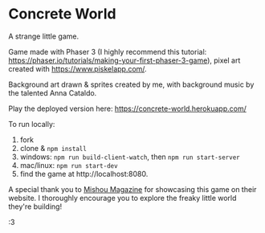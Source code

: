 # Concrete World 

A strange little game.

Game made with Phaser 3 (I highly recommend this tutorial: https://phaser.io/tutorials/making-your-first-phaser-3-game), pixel art created with https://www.piskelapp.com/. 

Background art drawn & sprites created by me, with background music by the talented Anna Cataldo. 

Play the deployed version here: https://concrete-world.herokuapp.com/

To run locally: 
1. fork
2. clone & `npm install`
3. windows: `npm run build-client-watch`, then `npm run start-server`
4. mac/linux: `npm run start-dev`   
5. find the game at http://localhost:8080. 

A special thank you to [Mishou Magazine](https://www.mishoumagazine.com/) for showcasing this game on 
their website. I thoroughly encourage you to explore the freaky little world they're building!

:3